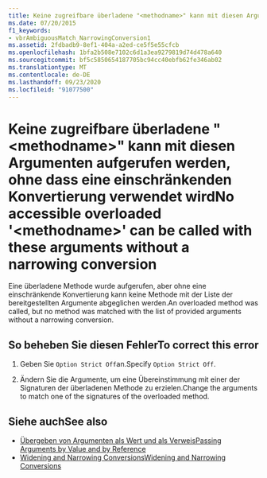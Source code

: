 ```yaml
---
title: Keine zugreifbare überladene "<methodname>" kann mit diesen Argumenten aufgerufen werden, ohne dass eine einschränkenden Konvertierung verwendet wird
ms.date: 07/20/2015
f1_keywords:
- vbrAmbiguousMatch_NarrowingConversion1
ms.assetid: 2fdbadb9-8ef1-404a-a2ed-ce5f5e55cfcb
ms.openlocfilehash: 1bfa2b508e7102c6d1a3ea9279819d74d478a640
ms.sourcegitcommit: bf5c5850654187705bc94cc40ebfb62fe346ab02
ms.translationtype: MT
ms.contentlocale: de-DE
ms.lasthandoff: 09/23/2020
ms.locfileid: "91077500"
---
```

# <a name="no-accessible-overloaded-methodname-can-be-called-with-these-arguments-without-a-narrowing-conversion"></a><span data-ttu-id="8516c-102">Keine zugreifbare überladene "\<methodname>" kann mit diesen Argumenten aufgerufen werden, ohne dass eine einschränkenden Konvertierung verwendet wird</span><span class="sxs-lookup"><span data-stu-id="8516c-102">No accessible overloaded '\<methodname>' can be called with these arguments without a narrowing conversion</span></span>

<span data-ttu-id="8516c-103">Eine überladene Methode wurde aufgerufen, aber ohne eine einschränkende Konvertierung kann keine Methode mit der Liste der bereitgestellten Argumente abgeglichen werden.</span><span class="sxs-lookup"><span data-stu-id="8516c-103">An overloaded method was called, but no method was matched with the list of provided arguments without a narrowing conversion.</span></span>  
  
## <a name="to-correct-this-error"></a><span data-ttu-id="8516c-104">So beheben Sie diesen Fehler</span><span class="sxs-lookup"><span data-stu-id="8516c-104">To correct this error</span></span>  
  
1. <span data-ttu-id="8516c-105">Geben Sie `Option Strict Off`an.</span><span class="sxs-lookup"><span data-stu-id="8516c-105">Specify `Option Strict Off`.</span></span>  
  
2. <span data-ttu-id="8516c-106">Ändern Sie die Argumente, um eine Übereinstimmung mit einer der Signaturen der überladenen Methode zu erzielen.</span><span class="sxs-lookup"><span data-stu-id="8516c-106">Change the arguments to match one of the signatures of the overloaded method.</span></span>  
  
## <a name="see-also"></a><span data-ttu-id="8516c-107">Siehe auch</span><span class="sxs-lookup"><span data-stu-id="8516c-107">See also</span></span>

- [<span data-ttu-id="8516c-108">Übergeben von Argumenten als Wert und als Verweis</span><span class="sxs-lookup"><span data-stu-id="8516c-108">Passing Arguments by Value and by Reference</span></span>](../programming-guide/language-features/procedures/passing-arguments-by-value-and-by-reference.md)
- [<span data-ttu-id="8516c-109">Widening and Narrowing Conversions</span><span class="sxs-lookup"><span data-stu-id="8516c-109">Widening and Narrowing Conversions</span></span>](../programming-guide/language-features/data-types/widening-and-narrowing-conversions.md)
